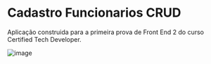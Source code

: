 # Cadastro Funcionarios CRUD

Aplicação construida para a primeira prova de Front End 2 do curso Certified Tech Developer.

![image](https://user-images.githubusercontent.com/85684965/195229069-ceafda28-8e11-4009-a51e-f59d86100612.png)
